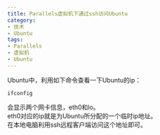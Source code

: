```yaml
---
title: Parallels虚拟机下通过ssh访问Ubuntu
category:
- 技术
- Ubuntu
tags:
- Parallels
- 虚拟机
- Ubuntu
---
```


Ubuntu中，利用如下命令查看一下Ubuntu的ip：  

    ifconfig

会显示两个网卡信息，eth0和lo。  
eth0对应的ip就是为Ubuntu所分配的一个临时ip地址。  
在本地电脑利用ssh远程客户端访问这个地址即可。  
